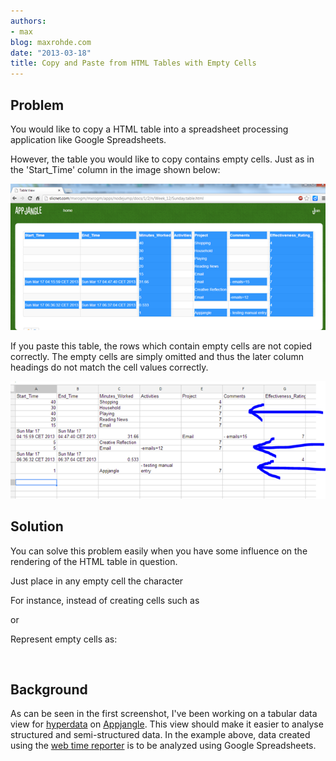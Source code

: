 ```yaml
---
authors:
- max
blog: maxrohde.com
date: "2013-03-18"
title: Copy and Paste from HTML Tables with Empty Cells
---
```


## Problem

You would like to copy a HTML table into a spreadsheet processing application like Google Spreadsheets.

However, the table you would like to copy contains empty cells. Just as in the 'Start_Time' column in the image shown below:

![](images/031813_0617_copyandpast1.png)

If you paste this table, the rows which contain empty cells are not copied correctly. The empty cells are simply omitted and thus the later column headings do not match the cell values correctly.

![](images/031813_0617_copyandpast2.png)

## Solution

You can solve this problem easily when you have some influence on the rendering of the HTML table in question.

Just place in any empty cell the character &nbsp;

For instance, instead of creating cells such as

<td></td> or

<td> </td>

Represent empty cells as:

<td>&nbsp;</td>

## Background

As can be seen in the first screenshot, I've been working on a tabular data view for [hyperdata](http://nextweb.io/docs/nextweb-data-model.value.html) on [Appjangle](http://appjangle.com). This view should make it easier to analyse structured and semi-structured data. In the example above, data created using the [web time reporter](http://appjangle.blogspot.com/2012/09/new-app-web-time-reporter.html) is to be analyzed using Google Spreadsheets.
